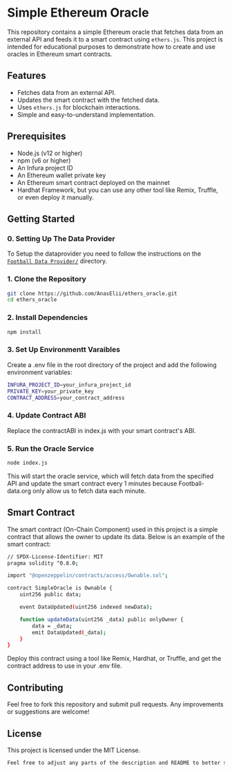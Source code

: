 # Simple Ethereum Oracle

This repository contains a simple Ethereum oracle that fetches data from an external API and feeds it to a smart contract using `ethers.js`. This project is intended for educational purposes to demonstrate how to create and use oracles in Ethereum smart contracts.

## Features

- Fetches data from an external API.
- Updates the smart contract with the fetched data.
- Uses `ethers.js` for blockchain interactions.
- Simple and easy-to-understand implementation.

## Prerequisites

- Node.js (v12 or higher)
- npm (v6 or higher)
- An Infura project ID
- An Ethereum wallet private key
- An Ethereum smart contract deployed on the mainnet
- Hardhat Framework, but you can use any other tool like Remix, Truffle, or even deploy it manually. 

## Getting Started

### 0. Setting Up The Data Provider
To Setup the dataprovider you need to follow the instructions on the [`Football Data Provider/`](https://github.com/AnasElii/Ethers_Oracle/tree/master/Football%20Data%20Provider
) directory.

### 1. Clone the Repository

```bash
git clone https://github.com/AnasElii/ethers_oracle.git
cd ethers_oracle
```

### 2. Install Dependencies

```bash
npm install
```

### 3. Set Up Environmentt Varaibles
Create a .env file in the root directory of the project and add the following environment variables:

```bash
INFURA_PROJECT_ID=your_infura_project_id
PRIVATE_KEY=your_private_key
CONTRACT_ADDRESS=your_contract_address
```

### 4. Update Contract ABI
Replace the contractABI in index.js with your smart contract's ABI.

### 5. Run the Oracle Service

```bash
node index.js
```

This will start the oracle service, which will fetch data from the specified API and update the smart contract every 1 minutes because Football-data.org only allow us to fetch data each minute.

## Smart Contract

The smart contract (On-Chain Component) used in this project is a simple contract that allows the owner to update its data. Below is an example of the smart contract:

```bash
// SPDX-License-Identifier: MIT
pragma solidity ^0.8.0;

import "@openzeppelin/contracts/access/Ownable.sol";

contract SimpleOracle is Ownable {
    uint256 public data;

    event DataUpdated(uint256 indexed newData);

    function updateData(uint256 _data) public onlyOwner {
        data = _data;
        emit DataUpdated(_data);
    }
}
```

Deploy this contract using a tool like Remix, Hardhat, or Truffle, and get the contract address to use in your .env file.

## Contributing
Feel free to fork this repository and submit pull requests. Any improvements or suggestions are welcome!

## License
This project is licensed under the MIT License.

```bash
Feel free to adjust any parts of the description and README to better suit your specific project details.
```
